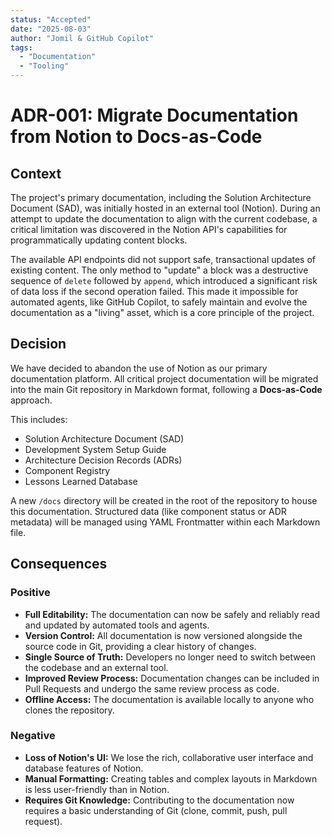 ```yaml
---
status: "Accepted"
date: "2025-08-03"
author: "Jomil & GitHub Copilot"
tags:
  - "Documentation"
  - "Tooling"
---
```


# ADR-001: Migrate Documentation from Notion to Docs-as-Code

## Context

The project's primary documentation, including the Solution Architecture Document (SAD), was initially hosted in an external tool (Notion). During an attempt to update the documentation to align with the current codebase, a critical limitation was discovered in the Notion API's capabilities for programmatically updating content blocks.

The available API endpoints did not support safe, transactional updates of existing content. The only method to "update" a block was a destructive sequence of `delete` followed by `append`, which introduced a significant risk of data loss if the second operation failed. This made it impossible for automated agents, like GitHub Copilot, to safely maintain and evolve the documentation as a "living" asset, which is a core principle of the project.

## Decision

We have decided to abandon the use of Notion as our primary documentation platform. All critical project documentation will be migrated into the main Git repository in Markdown format, following a **Docs-as-Code** approach.

This includes:
-   Solution Architecture Document (SAD)
-   Development System Setup Guide
-   Architecture Decision Records (ADRs)
-   Component Registry
-   Lessons Learned Database

A new `/docs` directory will be created in the root of the repository to house this documentation. Structured data (like component status or ADR metadata) will be managed using YAML Frontmatter within each Markdown file.

## Consequences

### Positive

-   **Full Editability:** The documentation can now be safely and reliably read and updated by automated tools and agents.
-   **Version Control:** All documentation is now versioned alongside the source code in Git, providing a clear history of changes.
-   **Single Source of Truth:** Developers no longer need to switch between the codebase and an external tool.
-   **Improved Review Process:** Documentation changes can be included in Pull Requests and undergo the same review process as code.
-   **Offline Access:** The documentation is available locally to anyone who clones the repository.

### Negative

-   **Loss of Notion's UI:** We lose the rich, collaborative user interface and database features of Notion.
-   **Manual Formatting:** Creating tables and complex layouts in Markdown is less user-friendly than in Notion.
-   **Requires Git Knowledge:** Contributing to the documentation now requires a basic understanding of Git (clone, commit, push, pull request).
